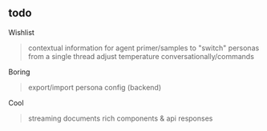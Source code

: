 ## todo

Wishlist

> contextual information for agent
> primer/samples to "switch" personas from a single thread
> adjust temperature conversationally/commands

Boring

> export/import persona config (backend)

Cool

> streaming
> documents
> rich components & api responses
